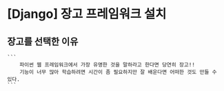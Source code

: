 # [Django] 장고 프레임워크 설치

## 장고를 선택한 이유
    ```
        파이썬 웹 프레임워크에서 가장 유명한 것을 말하라고 한다면 당연히 장고!!
        기능이 너무 많아 학습하려면 시간이 좀 필요하지만 잘 배운다면 어떠한 것도 만들 수 있다.
    ```